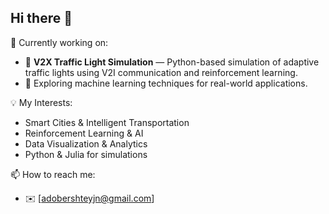 ## Hi there 👋 

🌱 Currently working on:  
- 🚦 **V2X Traffic Light Simulation** — Python-based simulation of adaptive traffic lights using V2I communication and reinforcement learning.  
- 🧠 Exploring machine learning techniques for real-world applications.   

💡 My Interests:  
- Smart Cities & Intelligent Transportation  
- Reinforcement Learning & AI  
- Data Visualization & Analytics  
- Python & Julia for simulations  

📫 How to reach me:  
- ✉️ [adobershteyjn@gmail.com]  
<!-- 🔗 [ResearchGate Profile]  -->

<!--
**aaashteyjn/aaashteyjn** is a ✨ _special_ ✨ repository because its `README.md` (this file) appears on your GitHub profile.

Here are some ideas to get you started:

- 🔭 I’m currently working on ...
- 🌱 I’m currently learning ...
- 👯 I’m looking to collaborate on ...
- 🤔 I’m looking for help with ...
- 💬 Ask me about ...
- 📫 How to reach me: ...
- 😄 Pronouns: ...
- ⚡ Fun fact: ...
-->
